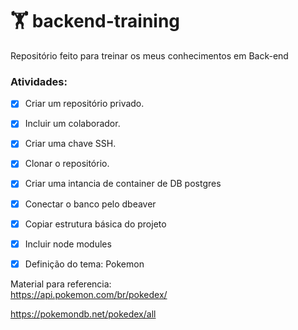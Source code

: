 #  🏋️ backend-training
Repositório feito para treinar os meus conhecimentos em Back-end

### Atividades:
- [x] Criar um repositório privado.
- [x] Incluir um colaborador.
- [x] Criar uma chave SSH.
- [x] Clonar o repositório.
- [x] Criar uma intancia de container de DB postgres
- [x] Conectar o banco pelo dbeaver
- [x] Copiar estrutura básica do projeto
- [x] Incluir node modules
- [x] Definição do tema: Pokemon


Material para referencia: </br> 
https://api.pokemon.com/br/pokedex/

https://pokemondb.net/pokedex/all
